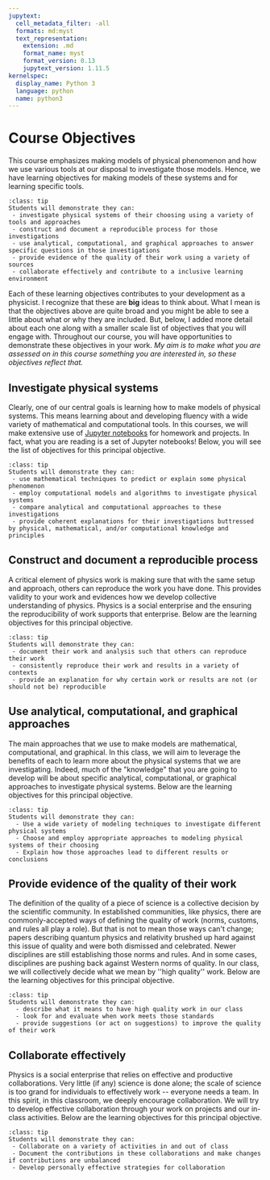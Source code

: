 ```yaml
---
jupytext:
  cell_metadata_filter: -all
  formats: md:myst
  text_representation:
    extension: .md
    format_name: myst
    format_version: 0.13
    jupytext_version: 1.11.5
kernelspec:
  display_name: Python 3
  language: python
  name: python3
---
```


# Course Objectives

This course emphasizes making models of physical phenomenon and how we use various tools at our disposal to investigate those models. Hence, we have learning objectives for making models of these systems and for learning specific tools.

```{admonition} Principle Learning Objectives
:class: tip
Students will demonstrate they can:
 - investigate physical systems of their choosing using a variety of tools and approaches
 - construct and document a reproducible process for those investigations
 - use analytical, computational, and graphical approaches to answer specific questions in those investigations
 - provide evidence of the quality of their work using a variety of sources
 - collaborate effectively and contribute to a inclusive learning environment
```

Each of these learning objectives contributes to your development as a physicist. I recognize that these are **big** ideas to think about. What I mean is that the objectives above are quite broad and you might be able to see a little about what or why they are included. But, below, I added more detail about each one along with a smaller scale list of objectives that you will engage with. Throughout our course, you will have opportunities to demonstrate these objectives in your work. *My aim is to make what you are assessed on in this course something you are interested in, so these objectives reflect that.*

## Investigate physical systems

Clearly, one of our central goals is learning how to make models of physical systems. This means learning about and developing fluency with a wide variety of mathematical and computational tools. In this courses, we will make extensive use of [Jupyter notebooks](http://anaconda.org) for homework and projects. In fact, what you are reading is a set of Jupyter notebooks! Below, you will see the list of objectives for this principal objective.

```{admonition} Investigating Physical Systems Learning Objectives
:class: tip
Students will demonstrate they can:
 - use mathematical techniques to predict or explain some physical phenomenon
 - employ computational models and algorithms to investigate physical systems
 - compare analytical and computational approaches to these investigations
 - provide coherent explanations for their investigations buttressed by physical, mathematical, and/or computational knowledge and principles
```

## Construct and document a reproducible process

A critical element of physics work is making sure that with the same setup and approach, others can reproduce the work you have done. This provides validity to your work and evidences how we develop collective understanding of physics. Physics is a social enterprise and the ensuring the reproducibility of work supports that enterprise. Below are the learning objectives for this principal objective.

```{admonition} Reproducibility Learning Objectives
:class: tip
Students will demonstrate they can:
 - document their work and analysis such that others can reproduce their work
 - consistently reproduce their work and results in a variety of contexts
 - provide an explanation for why certain work or results are not (or should not be) reproducible
 ```

## Use analytical, computational, and graphical approaches

The main approaches that we use to make models are mathematical, computational, and graphical. In this class, we will aim to leverage the benefits of each to learn more about the physical systems that we are investigating. Indeed, much of the "knowledge" that you are going to develop will be about specific analytical, computational, or graphical approaches to investigate physical systems. Below are the learning objectives for this principal objective.

```{admonition} Modeling Approaches Learning Objectives
:class: tip
Students will demonstrate they can:
  - Use a wide variety of modeling techniques to investigate different physical systems
  - Choose and employ appropriate approaches to modeling physical systems of their choosing
  - Explain how those approaches lead to different results or conclusions
```

## Provide evidence of the quality of their work

The definition of the quality of a piece of science is a collective decision by the scientific community. In established communities, like physics, there are commonly-accepted ways of defining the quality of work (norms, customs, and rules all play a role). But that is not to mean those ways can't change; papers describing quantum physics and relativity brushed up hard against this issue of quality and were both dismissed and celebrated. Newer disciplines are still establishing those norms and rules. And in some cases, disciplines are pushing back against Western norms of quality. In our class, we will collectively decide what we mean by ''high quality'' work. Below are the learning objectives for this principal objective.

```{admonition} Quality Control Learning Objectives
:class: tip
Students will demonstrate they can:
  - describe what it means to have high quality work in our class
  - look for and evaluate when work meets those standards
  - provide suggestions (or act on suggestions) to improve the quality of their work
```

## Collaborate effectively

Physics is a social enterprise that relies on effective and productive collaborations. Very little (if any) science is done alone; the scale of science is too grand for individuals to effectively work -- everyone needs a team. In this spirit, in this classroom, we deeply encourage collaboration. We will try to develop effective collaboration through your work on projects and our in-class activities. Below are the learning objectives for this principal objective.

```{admonition} Collaboration Learning Objectives
:class: tip
Students will demonstrate they can:
 - Collaborate on a variety of activities in and out of class
 - Document the contributions in these collaborations and make changes if contributions are unbalanced
 - Develop personally effective strategies for collaboration
```